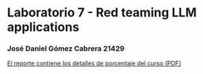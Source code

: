 # Laboratorio 7 - Red teaming LLM applications

### José Daniel Gómez Cabrera 21429

[El reporte contiene los detalles de porcentaje del curso (PDF)](./Lab7-security-ds.pdf)
